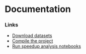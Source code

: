 # Documentation

### Links

- [Download datasets](download-datasets.md)
- [Compile the project](compile-project.md)
- [Run speedup analysis notebooks](./speedup_analysis)

